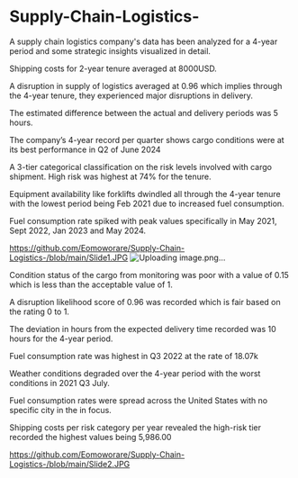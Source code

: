 # Supply-Chain-Logistics-
A supply chain logistics company's data has been analyzed for a 4-year period and some strategic insights visualized in detail.

Shipping costs for 2-year tenure averaged at 8000USD.

A disruption in supply of logistics averaged at 0.96 which implies through the 4-year tenure, they experienced major disruptions in delivery.

The estimated difference between the actual and delivery periods was 5 hours.

The company’s 4-year record per quarter shows cargo conditions were at its best performance in Q2 of June 2024

A 3-tier categorical classification on the risk levels involved with cargo shipment. High risk was highest at 74% for the tenure.

Equipment availability like forklifts dwindled all through the 4-year tenure with the lowest period being Feb 2021 due to increased fuel consumption.

Fuel consumption rate spiked with peak values specifically in May 2021, Sept 2022, Jan 2023 and May 2024.


https://github.com/Eomoworare/Supply-Chain-Logistics-/blob/main/Slide1.JPG
![Uploading image.png…]()




Condition status of the cargo from monitoring was poor with a value of 0.15 which is less than the acceptable value of 1.

 A disruption likelihood score of 0.96 was recorded which is fair based on the rating 0 to 1.
 
 The deviation in hours from the expected delivery time recorded was 10 hours for the 4-year period.
 
Fuel consumption rate was highest in Q3 2022 at the rate of 18.07k

 Weather conditions degraded over the 4-year period with the worst conditions in 2021 Q3 July.
 
 Fuel consumption rates were spread across the United States with no specific city in the in focus.
 
 Shipping costs per risk category per year revealed the high-risk tier recorded the highest values being 5,986.00


https://github.com/Eomoworare/Supply-Chain-Logistics-/blob/main/Slide2.JPG


